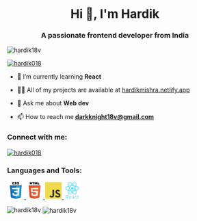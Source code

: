 <h1 align="center">Hi 👋, I'm Hardik</h1>
<h3 align="center">A passionate frontend developer from India</h3>

<p align="left"> <img src="https://komarev.com/ghpvc/?username=hardik18v&label=Profile%20views&color=0e75b6&style=flat" alt="hardik18v" /> </p>

<p align="left"> <a href="https://twitter.com/hardik018" target="blank"><img src="https://img.shields.io/twitter/follow/hardik018?logo=twitter&style=for-the-badge" alt="hardik018" /></a> </p>

- 🌱 I’m currently learning **React**

- 👨‍💻 All of my projects are available at [hardikmishra.netlify.app](hardikmishra.netlify.app)

- 💬 Ask me about **Web dev**

- 📫 How to reach me **darkknight18v@gmail.com**

<h3 align="left">Connect with me:</h3>
<p align="left">
<a href="https://twitter.com/hardik018" target="blank"><img align="center" src="https://raw.githubusercontent.com/rahuldkjain/github-profile-readme-generator/master/src/images/icons/Social/twitter.svg" alt="hardik018" height="30" width="40" /></a>
</p>

<h3 align="left">Languages and Tools:</h3>
<p align="left"> <a href="https://www.w3schools.com/css/" target="_blank" rel="noreferrer"> <img src="https://raw.githubusercontent.com/devicons/devicon/master/icons/css3/css3-original-wordmark.svg" alt="css3" width="40" height="40"/> </a> <a href="https://www.w3.org/html/" target="_blank" rel="noreferrer"> <img src="https://raw.githubusercontent.com/devicons/devicon/master/icons/html5/html5-original-wordmark.svg" alt="html5" width="40" height="40"/> </a> <a href="https://developer.mozilla.org/en-US/docs/Web/JavaScript" target="_blank" rel="noreferrer"> <img src="https://raw.githubusercontent.com/devicons/devicon/master/icons/javascript/javascript-original.svg" alt="javascript" width="40" height="40"/> </a> <a href="https://reactjs.org/" target="_blank" rel="noreferrer"> <img src="https://raw.githubusercontent.com/devicons/devicon/master/icons/react/react-original-wordmark.svg" alt="react" width="40" height="40"/> </a> </p>

<p><img align="left" src="https://github-readme-stats.vercel.app/api/top-langs?username=hardik18v&show_icons=true&locale=en&layout=compact" alt="hardik18v" /></p>

<p>&nbsp;<img align="center" src="https://github-readme-stats.vercel.app/api?username=hardik18v&show_icons=true&locale=en" alt="hardik18v" /></p>
